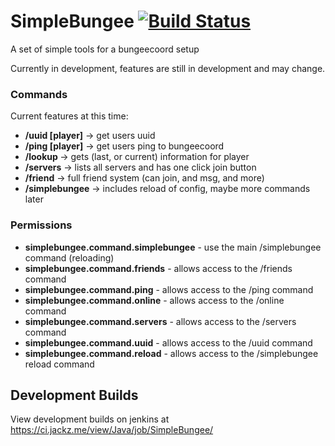 # SimpleBungee [![Build Status](https://ci.jackz.me/view/Java/job/SimpleBungee/badge/icon)](https://ci.jackz.me/view/Java/job/SimpleBungee/)
A set of simple tools for a bungeecoord setup

Currently in development, features are still in development and may change.

### Commands
Current features at this time:
* **/uuid [player]** -> get users uuid
* **/ping [player]** -> get users ping to bungeecoord
* **/lookup <username>** -> gets (last, or current) information for player
* **/servers** -> lists all servers and has one click join button
* **/friend** -> full friend system (can join, and msg, and more)
* **/simplebungee** -> includes reload of config, maybe more commands later

### Permissions
* **simplebungee.command.simplebungee** - use the main /simplebungee command (reloading)
* **simplebungee.command.friends** - allows access to the /friends command
* **simplebungee.command.ping** - allows access to the /ping command
* **simplebungee.command.online** - allows access to the /online command
* **simplebungee.command.servers** - allows access to the /servers command
* **simplebungee.command.uuid** - allows access to the /uuid command
* **simplebungee.command.reload** - allows access to the /simplebungee reload command
## Development Builds
View development builds on jenkins at https://ci.jackz.me/view/Java/job/SimpleBungee/

